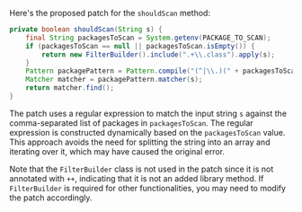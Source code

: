 Here's the proposed patch for the `shouldScan` method:

```java
private boolean shouldScan(String s) {
    final String packagesToScan = System.getenv(PACKAGE_TO_SCAN);
    if (packagesToScan == null || packagesToScan.isEmpty()) {
        return new FilterBuilder().include(".+\\.class").apply(s);
    }
    Pattern packagePattern = Pattern.compile("(^|\\.)(" + packagesToScan.replaceAll(",", "|") + ")(\\.|$)");
    Matcher matcher = packagePattern.matcher(s);
    return matcher.find();
}
```

The patch uses a regular expression to match the input string `s` against the comma-separated list of packages in `packagesToScan`. The regular expression is constructed dynamically based on the `packagesToScan` value. This approach avoids the need for splitting the string into an array and iterating over it, which may have caused the original error.

Note that the `FilterBuilder` class is not used in the patch since it is not annotated with `++`, indicating that it is not an added library method. If `FilterBuilder` is required for other functionalities, you may need to modify the patch accordingly.